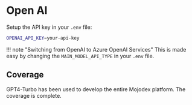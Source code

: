# Open AI

Setup the API key in your `.env` file:

```bash
OPENAI_API_KEY=your-api-key
```

!!! note "Switching from OpenAI to Azure OpenAI Services"
    This is made easy by changing the `MAIN_MODEL_API_TYPE` in your `.env` file.

    

## Coverage

GPT4-Turbo has been used to develop the entire Mojodex platform. The coverage is complete.


